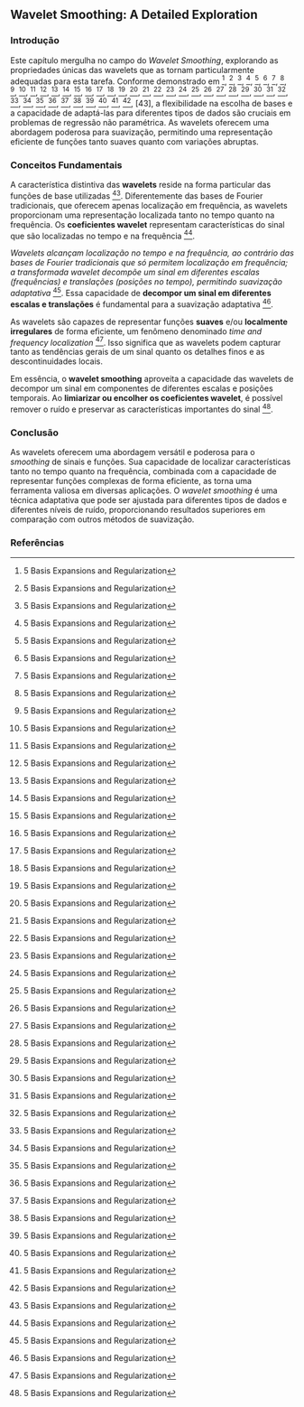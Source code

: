 ## Wavelet Smoothing: A Detailed Exploration

### Introdução
Este capítulo mergulha no campo do *Wavelet Smoothing*, explorando as propriedades únicas das wavelets que as tornam particularmente adequadas para esta tarefa. Conforme demonstrado em [^1], [^2], [^3], [^4], [^5], [^6], [^7], [^8], [^9], [^10], [^11], [^12], [^13], [^14], [^15], [^16], [^17], [^18], [^19], [^20], [^21], [^22], [^23], [^24], [^25], [^26], [^27], [^28], [^29], [^30], [^31], [^32], [^33], [^34], [^35], [^36], [^37], [^38], [^39], [^40], [^41], [^42], [43], a flexibilidade na escolha de bases e a capacidade de adaptá-las para diferentes tipos de dados são cruciais em problemas de regressão não paramétrica. As wavelets oferecem uma abordagem poderosa para suavização, permitindo uma representação eficiente de funções tanto suaves quanto com variações abruptas.

### Conceitos Fundamentais
A característica distintiva das **wavelets** reside na forma particular das funções de base utilizadas [^37]. Diferentemente das bases de Fourier tradicionais, que oferecem apenas localização em frequência, as wavelets proporcionam uma representação localizada tanto no tempo quanto na frequência. Os **coeficientes wavelet** representam características do sinal que são localizadas no tempo e na frequência [^37].

*Wavelets alcançam localização no tempo e na frequência, ao contrário das bases de Fourier tradicionais que só permitem localização em frequência; a transformada wavelet decompõe um sinal em diferentes escalas (frequências) e translações (posições no tempo), permitindo suavização adaptativa* [^37]. Essa capacidade de **decompor um sinal em diferentes escalas e translações** é fundamental para a suavização adaptativa [^37].

As wavelets são capazes de representar funções **suaves** e/ou **localmente irregulares** de forma eficiente, um fenômeno denominado *time and frequency localization* [^37]. Isso significa que as wavelets podem capturar tanto as tendências gerais de um sinal quanto os detalhes finos e as descontinuidades locais.

Em essência, o **wavelet smoothing** aproveita a capacidade das wavelets de decompor um sinal em componentes de diferentes escalas e posições temporais. Ao **limiarizar ou encolher os coeficientes wavelet**, é possível remover o ruído e preservar as características importantes do sinal [^37].

### Conclusão
As wavelets oferecem uma abordagem versátil e poderosa para o *smoothing* de sinais e funções. Sua capacidade de localizar características tanto no tempo quanto na frequência, combinada com a capacidade de representar funções complexas de forma eficiente, as torna uma ferramenta valiosa em diversas aplicações. O *wavelet smoothing* é uma técnica adaptativa que pode ser ajustada para diferentes tipos de dados e diferentes níveis de ruído, proporcionando resultados superiores em comparação com outros métodos de suavização.

### Referências
[^1]: 5 Basis Expansions and Regularization
[^2]: 5 Basis Expansions and Regularization
[^3]: 5 Basis Expansions and Regularization
[^4]: 5 Basis Expansions and Regularization
[^5]: 5 Basis Expansions and Regularization
[^6]: 5 Basis Expansions and Regularization
[^7]: 5 Basis Expansions and Regularization
[^8]: 5 Basis Expansions and Regularization
[^9]: 5 Basis Expansions and Regularization
[^10]: 5 Basis Expansions and Regularization
[^11]: 5 Basis Expansions and Regularization
[^12]: 5 Basis Expansions and Regularization
[^13]: 5 Basis Expansions and Regularization
[^14]: 5 Basis Expansions and Regularization
[^15]: 5 Basis Expansions and Regularization
[^16]: 5 Basis Expansions and Regularization
[^17]: 5 Basis Expansions and Regularization
[^18]: 5 Basis Expansions and Regularization
[^19]: 5 Basis Expansions and Regularization
[^20]: 5 Basis Expansions and Regularization
[^21]: 5 Basis Expansions and Regularization
[^22]: 5 Basis Expansions and Regularization
[^23]: 5 Basis Expansions and Regularization
[^24]: 5 Basis Expansions and Regularization
[^25]: 5 Basis Expansions and Regularization
[^26]: 5 Basis Expansions and Regularization
[^27]: 5 Basis Expansions and Regularization
[^28]: 5 Basis Expansions and Regularization
[^29]: 5 Basis Expansions and Regularization
[^30]: 5 Basis Expansions and Regularization
[^31]: 5 Basis Expansions and Regularization
[^32]: 5 Basis Expansions and Regularization
[^33]: 5 Basis Expansions and Regularization
[^34]: 5 Basis Expansions and Regularization
[^35]: 5 Basis Expansions and Regularization
[^36]: 5 Basis Expansions and Regularization
[^37]: 5 Basis Expansions and Regularization
[^38]: 5 Basis Expansions and Regularization
[^39]: 5 Basis Expansions and Regularization
[^40]: 5 Basis Expansions and Regularization
[^41]: 5 Basis Expansions and Regularization
[^42]: 5 Basis Expansions and Regularization
[^43]: 5 Basis Expansions and Regularization
<!-- END -->